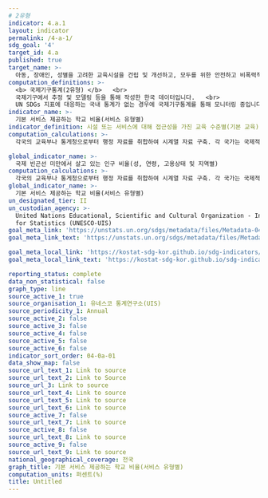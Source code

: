 ```yaml
---
# 2유형 
indicator: 4.a.1
layout: indicator
permalink: /4-a-1/
sdg_goal: '4'
target_id: 4.a
published: true
target_name: >-
  아동, 장애인, 성별을 고려한 교육시설을 건립 및 개선하고, 모두를 위한 안전하고 비폭력적이며, 포용적이고 효과적인 학습 환경을 제공
computation_definitions: >-
  <b> 국제기구통계(2유형) </b>   <br>
  국제기구에서 추정 및 모델링 등을 통해 작성한 한국 데이터입니다.   <br>
  UN SDGs 지표에 대응하는 국내 통계가 없는 경우에 국제기구통계를 통해 모니터링 중입니다. 
indicator_name: >-
  기본 서비스 제공하는 학교 비율(서비스 유형별)
indicator_definition: 시설 또는 서비스에 대해 접근성을 가진 교육 수준별(기본 교육) 학교 비율
computation_calculations: >-
  각국의 교육부나 통게청으로부터 행정 자료를 취합하여 시계열 자료 구축. 각 국가는 국제적 비교를 위해 국제교육표준분류(ISCED)에 정의된 교육 수준에 따라 데이터를 제출함

global_indicator_name: >-
  국제 빈곤선 미만에서 살고 있는 인구 비율(성, 연령, 고용상태 및 지역별)
computation_calculations: >-
  각국의 교육부나 통게청으로부터 행정 자료를 취합하여 시계열 자료 구축. 각 국가는 국제적 비교를 위해 국제교육표준분류(ISCED)에 정의된 교육 수준에 따라 데이터를 제출함
global_indicator_name: >-
  기본 서비스 제공하는 학교 비율(서비스 유형별)
un_designated_tier: II
un_custodian_agency: >-
  United Nations Educational, Scientific and Cultural Organization - Institute
  for Statistics (UNESCO-UIS)
goal_meta_link: 'https://unstats.un.org/sdgs/metadata/files/Metadata-04-0a-01.pdf'
goal_meta_link_text: 'https://unstats.un.org/sdgs/metadata/files/Metadata-04-0a-01.pdf'

goal_meta_local_link: 'https://kostat-sdg-kor.github.io/sdg-indicators/public/data/Metadata-04-0a-01_KOR.pdf'
goal_meta_local_link_text: 'https://kostat-sdg-kor.github.io/sdg-indicators/public/data/Metadata-04-0a-01_KOR.pdf'

reporting_status: complete
data_non_statistical: false
graph_type: line
source_active_1: true
source_organisation_1: 유네스코 통계연구소(UIS)
source_periodicity_1: Annual
source_active_2: false
source_active_3: false
source_active_4: false
source_active_5: false
source_active_6: false
indicator_sort_order: 04-0a-01
data_show_map: false
source_url_text_1: Link to source
source_url_text_2: Link to Source
source_url_3: Link to source
source_url_text_4: Link to source
source_url_text_5: Link to source
source_url_text_6: Link to source
source_active_7: false
source_url_text_7: Link to source
source_active_8: false
source_url_text_8: Link to source
source_active_9: false
source_url_text_9: Link to source
national_geographical_coverage: 전국
graph_title: 기본 서비스 제공하는 학교 비율(서비스 유형별)
computation_units: 퍼센트(%)
title: Untitled
---
```


